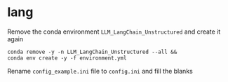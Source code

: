 # lang

Remove the conda environment `LLM_LangChain_Unstructured` and create it again

```
conda remove -y -n LLM_LangChain_Unstructured --all &&
conda env create -y -f environment.yml
```

Rename `config_example.ini` file to `config.ini` and fill the blanks

